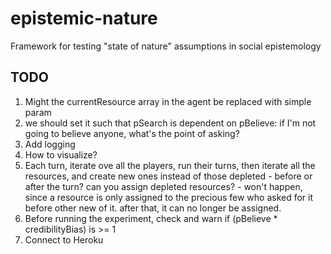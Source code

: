 epistemic-nature
================

Framework for testing "state of nature" assumptions in social epistemology

## TODO
1. Might the currentResource array in the agent be replaced with simple param
2. we should set it such that pSearch is dependent on pBelieve: if I'm not going to believe anyone, what's the point of asking?
3. Add logging
4. How to visualize?
5. Each turn, iterate ove all the players, run their turns, then iterate all the resources,
and create new ones instead of those depleted - before or after the turn? can you assign depleted resources? - won't happen,
since a resource is only assigned to the precious few who asked for it before other new of it. after that, it can no longer be assigned.
6. Before running the experiment, check and warn if (pBelieve * credibilityBias) is >= 1
7. Connect to Heroku


